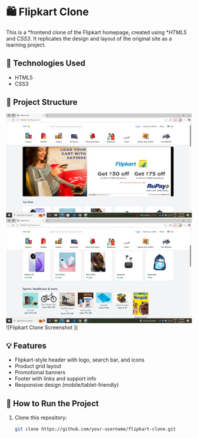 # 🛍️ Flipkart Clone

This is a *frontend clone of the Flipkart homepage, created using **HTML5* and *CSS3*. It replicates the design and layout of the original site as a learning project.

## 🔧 Technologies Used

- HTML5
- CSS3

## 📂 Project Structure

![Flipkart Clone Screenshot ](https://github.com/abhaysaklani706/Flipkart_clone/blob/main/Screenshot%20(1).png)
![Flipkart Clone Screenshot ](https://github.com/abhaysaklani706/Flipkart_clone/blob/main/Screenshot%20(2).png)
![Flipkart Clone Screenshot ](
## 💡 Features

- Flipkart-style header with logo, search bar, and icons
- Product grid layout
- Promotional banners
- Footer with links and support info
- Responsive design (mobile/tablet-friendly)




## 🚀 How to Run the Project

1. Clone this repository:
   ```bash
   git clone https://github.com/your-username/flipkart-clone.git
